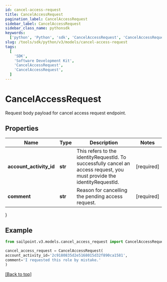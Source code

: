 ```yaml
---
id: cancel-access-request
title: CancelAccessRequest
pagination_label: CancelAccessRequest
sidebar_label: CancelAccessRequest
sidebar_class_name: pythonsdk
keywords:
  ['python', 'Python', 'sdk', 'CancelAccessRequest', 'CancelAccessRequest']
slug: /tools/sdk/python/v3/models/cancel-access-request
tags:
  [
    'SDK',
    'Software Development Kit',
    'CancelAccessRequest',
    'CancelAccessRequest',
  ]
---
```


# CancelAccessRequest

Request body payload for cancel access request endpoint.

## Properties

| Name | Type | Description | Notes |
| --- | --- | --- | --- |
| **account_activity_id** | **str** | This refers to the identityRequestId. To successfully cancel an access request, you must provide the identityRequestId. | [required] |
| **comment** | **str** | Reason for cancelling the pending access request. | [required] |

}

## Example

```python
from sailpoint.v3.models.cancel_access_request import CancelAccessRequest

cancel_access_request = CancelAccessRequest(
account_activity_id='2c9180835d2e5168015d32f890ca1581',
comment='I requested this role by mistake.'
)

```

[[Back to top]](#)
